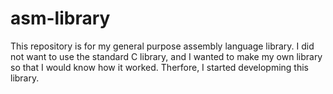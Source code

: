 # asm-library
This repository is for my general purpose assembly language library. I did not want to use the standard C library, and I wanted to make my own library so that I would know how it worked. Therfore, I started developming this library.
